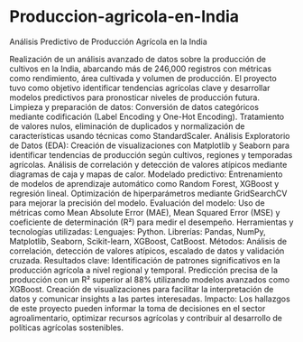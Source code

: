 # Produccion-agricola-en-India
Análisis Predictivo de Producción Agrícola en la India

Realización de un análisis avanzado de datos sobre la producción de cultivos en la India, abarcando más de 246,000 registros con métricas como rendimiento, área cultivada y volumen de producción. El proyecto tuvo como objetivo identificar tendencias agrícolas clave y desarrollar modelos predictivos para pronosticar niveles de producción futura.
Limpieza y preparación de datos:
Conversión de datos categóricos mediante codificación (Label Encoding y One-Hot Encoding).
Tratamiento de valores nulos, eliminación de duplicados y normalización de características usando técnicas como StandardScaler.
Análisis Exploratorio de Datos (EDA):
Creación de visualizaciones con Matplotlib y Seaborn para identificar tendencias de producción según cultivos, regiones y temporadas agrícolas.
Análisis de correlación y detección de valores atípicos mediante diagramas de caja y mapas de calor.
Modelado predictivo:
Entrenamiento de modelos de aprendizaje automático como Random Forest, XGBoost y regresión lineal.
Optimización de hiperparámetros mediante GridSearchCV para mejorar la precisión del modelo.
Evaluación del modelo:
Uso de métricas como Mean Absolute Error (MAE), Mean Squared Error (MSE) y coeficiente de determinación (R²) para medir el desempeño.
Herramientas y tecnologías utilizadas:
Lenguajes: Python.
Librerías: Pandas, NumPy, Matplotlib, Seaborn, Scikit-learn, XGBoost, CatBoost.
Métodos: Análisis de correlación, detección de valores atípicos, escalado de datos y validación cruzada.
Resultados clave:
Identificación de patrones significativos en la producción agrícola a nivel regional y temporal.
Predicción precisa de la producción con un R² superior al 88% utilizando modelos avanzados como XGBoost.
Creación de visualizaciones para facilitar la interpretación de datos y comunicar insights a las partes interesadas.
Impacto:
Los hallazgos de este proyecto pueden informar la toma de decisiones en el sector agroalimentario, optimizar recursos agrícolas y contribuir al desarrollo de políticas agrícolas sostenibles.

